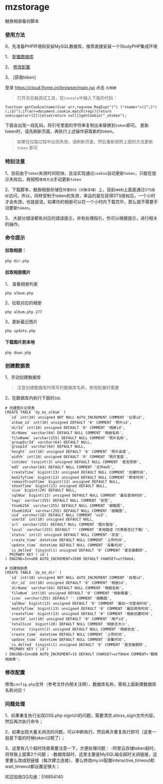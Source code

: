 # mzstorage
魅族相册备份脚本

### 使用方法

0、先准备PHP环境和安装MySQL数据库，推荐直接安装一个StudyPHP集成环境

1、 [配置数据库](#创建数据表 "配置数据库") 

2、 [修改配置](#修改配置 "修改配置") 

3、 [获取token]

登录 https://cloud.flyme.cn/browser/main.jsp 点击 `云相册`

> 打开浏览器调试工具，在`Console`中输入下面的代码：

```
function getCookie(name){var arr,reg=new RegExp("(^| )"+name+"=([^;]*)(;|$)");if(arr=document.cookie.match(reg)){return unescape(arr[2])}else{return null}}getCookie("_utoken");
```

下面会出现一段乱码，将引号里面的字符串复制出来替换到`token`即可。
更新token时，请先刷新页面，再执行上述操作获取新的token。

> 如果在拉取过程中出现失效，请刷新页面，然后重新按照上面的方法更新 `token` 即可

### 特别注意

1、目前由于`token`失效时间较快，且没实现通过`cookie`自动更新`token`，只能在提示失败后，再按照`使用方法`手动更新`token`

2、下载脚本，魅族相册存储在`阿里OSS（对象存储）`上，目前web上面是通过`STS授权`访问，所以，同样受制于token的失效，幸运的是在获得STS授权后，一个小时才会失效，也就是说，如果你的相册可以在一个小时内下载完毕，那么就不需要手动更新`token`。

3、 大部分错误都有对应的错误提示，并有处理指引，你可以根据提示，进行相关的操作。

### 命令提示

#### 拉取相册：
```
php dir.php
```

#### 拉取相册图片
1、 查看相册列表
```
php album.php
```
2、拉取对应的相册
```
php album.php 277

```
3、更新最近图片
```
php update.php
```


#### 下载图片到本地
```
php down.php
```

### 创建数据表

1、手动创建数据库

> 注意创建数据库时填写的数据库名称，修改配置时需要

2、在数据库内执行下面的`SQL`

```
# 创建图片记录表
CREATE TABLE `dy_mz_album` (
  `id` int(10) unsigned NOT NULL AUTO_INCREMENT COMMENT '记录id',
  `album_id` int(10) unsigned DEFAULT '0' COMMENT '照片id',
  `dirId` int(10) unsigned DEFAULT '0' COMMENT '相册id',
  `dirName` varchar(64) DEFAULT NULL COMMENT '相册名称',
  `fileName` varchar(255) DEFAULT NULL COMMENT '照片名称',
  `groupDirId` varchar(64) DEFAULT NULL,
  `groupId` varchar(64) DEFAULT NULL,
  `height` int(10) unsigned DEFAULT '0' COMMENT '照片高度',
  `width` int(10) unsigned DEFAULT '0' COMMENT '照片宽度',
  `isVideo` tinyint(3) unsigned DEFAULT NULL COMMENT '是否视频',
  `md5` varchar(64) DEFAULT NULL COMMENT '文件md5',
  `createTime` bigint(13) unsigned DEFAULT NULL COMMENT '创建时间',
  `modifyTime` bigint(13) unsigned DEFAULT NULL COMMENT '修改时间',
  `remainTrashTime` bigint(13) unsigned DEFAULT NULL,
  `shootTime` bigint(13) unsigned DEFAULT NULL,
  `size` bigint(20) DEFAULT NULL,
  `sqlNow` bigint(13) unsigned DEFAULT NULL COMMENT '最后查询时间',
  `tags` varchar(255) DEFAULT NULL COMMENT '标签',
  `thumb256` varchar(255) DEFAULT NULL COMMENT '缩略图',
  `thumb1024` varchar(255) DEFAULT NULL COMMENT '缩略图',
  `uid` varchar(10) DEFAULT NULL COMMENT 'uid',
  `userId` int(10) unsigned DEFAULT NULL,
  `url` varchar(255) DEFAULT NULL COMMENT '图片路径',
  `local` varchar(255) DEFAULT '' COMMENT '本地路径（代表是否已下载）',
  `status` int(2) unsigned DEFAULT NULL COMMENT '状态',
  `create_time` datetime DEFAULT NULL COMMENT '上传时间',
  `update_time` datetime DEFAULT NULL COMMENT '采集时间',
  `is_delted` tinyint(1) unsigned DEFAULT '0' COMMENT '是否被删除',
  PRIMARY KEY (`id`)
) ENGINE=InnoDB AUTO_INCREMENT=3500 DEFAULT CHARSET=utf8mb4;

# 创建相册表
CREATE TABLE `dy_mz_dir` (
  `id` int(10) unsigned NOT NULL AUTO_INCREMENT COMMENT '自增id',
  `dir_id` int(10) unsigned DEFAULT '0' COMMENT '相册id',
  `dirName` varchar(64) DEFAULT NULL COMMENT '相册名称',
  `fileNum` int(10) unsigned DEFAULT '0' COMMENT '相册数量',
  `icon` varchar(255) DEFAULT '' COMMENT '缩略图',
  `sqlNow` bigint(13) unsigned DEFAULT '0' COMMENT '最后一次查询时间',
  `modifyTime` bigint(13) unsigned DEFAULT '0' COMMENT '最后修改时间',
  `createTime` bigint(13) unsigned DEFAULT '0' COMMENT '相册创建时间',
  `userId` int(10) unsigned DEFAULT '0' COMMENT '用户id',
  `totalSize` bigint(20) DEFAULT NULL COMMENT '相册总大小',
  `status` tinyint(2) unsigned DEFAULT NULL COMMENT '相册状态',
  `create_time` datetime DEFAULT NULL COMMENT '上传时间',
  `update_time` datetime DEFAULT NULL COMMENT '采集时间',
  `is_delted` tinyint(1) unsigned DEFAULT '0' COMMENT '是否被删除',
  PRIMARY KEY (`id`)
) ENGINE=InnoDB AUTO_INCREMENT=15 DEFAULT CHARSET=utf8mb4 COMMENT='魅族相册表';
```

### 修改配置

修改`config.php`文件（参考文件内相关注释），数据库名称，需和上面新建数据库名称对应！

### 问题处理

1、如果重复执行出现OSS.php signUrl的问题，需要清空.alioss_sigin文件内容，然后再次执行命令；

2、如果出现大量关闭流的问题，可以中断执行，然后再次重复执行即可（这里一般是下载的时候token过期了）；

3、这里有几个超时场景需要注意一下，方便处理问题：
  -阿里云存储token超时，将导致上面第2个问题；
  -数据库超时，这里主要是MySQL端会超时关闭链接，这里要么改成短链接（每次建立连接）、要么修改my.ini配置interactive_timeout和wait_timeout都设置足够大；

欢迎加我QQ沟通：516854140
